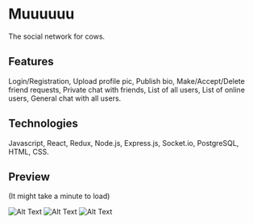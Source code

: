 # Muuuuuu
The social network for cows.

## Features
Login/Registration, Upload profile pic, Publish bio, Make/Accept/Delete friend requests, Private chat with friends, List of all users, List of online users, General chat with all users.

## Technologies 
Javascript, React, Redux, Node.js, Express.js, Socket.io, PostgreSQL, HTML, CSS.

## Preview
(It might take a minute to load)

![Alt Text](https://pli.io/YZJGw.gif)
![Alt Text](https://pli.io/YZJGw.gif)
![Alt Text](https://pli.io/YZJGw.gif)




